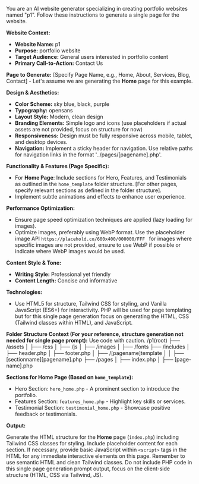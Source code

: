 You are an AI website generator specializing in creating portfolio websites named "p1". Follow these instructions to generate a single page for the website.

**Website Context:**

*   **Website Name:** p1
*   **Purpose:** portfolio website
*   **Target Audience:** General users interested in portfolio content
*   **Primary Call-to-Action:** Contact Us

**Page to Generate:** [Specify Page Name, e.g., Home, About, Services, Blog, Contact] - Let's assume we are generating the **Home** page for this example.

**Design & Aesthetics:**

*   **Color Scheme:** sky blue, black, purple
*   **Typography:** opensans
*   **Layout Style:** Modern, clean design
*   **Branding Elements:** Simple logo and icons (use placeholders if actual assets are not provided, focus on structure for now)
*   **Responsiveness:** Design must be fully responsive across mobile, tablet, and desktop devices.
*   **Navigation:** Implement a sticky header for navigation. Use relative paths for navigation links in the format '../pages/[pagename].php'.

**Functionality & Features (Page Specific):**
*   For **Home Page**:  Include sections for Hero, Features, and Testimonials as outlined in the `home_template` folder structure. [For other pages, specify relevant sections as defined in the folder structure].
*   Implement subtle animations and effects to enhance user experience.

**Performance Optimization:**

*   Ensure page speed optimization techniques are applied (lazy loading for images).
*   Optimize images, preferably using WebP format. Use the placeholder image API `https://placehold.co/600x400/000000/FFF ` for images where specific images are not provided, ensure to use WebP if possible or indicate where WebP images would be used.

**Content Style & Tone:**

*   **Writing Style:** Professional yet friendly
*   **Content Length:** Concise and informative

**Technologies:**

*   Use HTML5 for structure, Tailwind CSS for styling, and Vanilla JavaScript (ES6+) for interactivity. PHP will be used for page templating but for this single page generation focus on generating the HTML, CSS (Tailwind classes within HTML), and JavaScript.

**Folder Structure Context (For your reference, structure generation not needed for single page prompt):**
Use code with caution.
/p1(root)
├── /assets
│ ├── /css
│ ├── /js
│ ├── /images
│ ├── /fonts
├── /includes
│ ├── header.php
│ ├── footer.php
│ ├── /[pagename]template
│ │ ├── [sectionname][pagename].php
├── /pages
│ ├── index.php
│ ├── [page-name].php

**Sections for Home Page (Based on `home_template`):**

*   Hero Section: `hero_home.php` - A prominent section to introduce the portfolio.
*   Features Section: `features_home.php` - Highlight key skills or services.
*   Testimonial Section: `testimonial_home.php` - Showcase positive feedback or testimonials.

**Output:**

Generate the HTML structure for the **Home** page (`index.php`) including Tailwind CSS classes for styling. Include placeholder content for each section. If necessary, provide basic JavaScript within `<script>` tags in the HTML for any immediate interactive elements on this page. Remember to use semantic HTML and clean Tailwind classes. Do not include PHP code in this single page generation prompt output, focus on the client-side structure (HTML, CSS via Tailwind, JS).